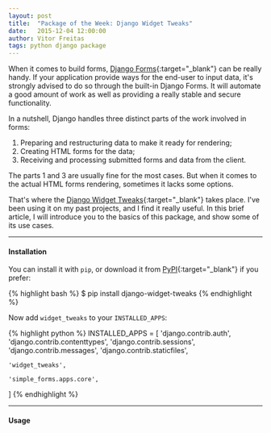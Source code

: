 ```yaml
---
layout: post
title:  "Package of the Week: Django Widget Tweaks"
date:   2015-12-04 12:00:00
author: Vitor Freitas
tags: python django package
---
```


When it comes to build forms, [Django Forms][django-forms]{:target="_blank"} can be really handy. If your application provide ways for the end-user to input data, it's strongly advised to do so through the built-in Django Forms. It will automate a good amount of work as well as providing a really stable and secure functionality.

In a nutshell, Django handles three distinct parts of the work involved in forms:

1. Preparing and restructuring data to make it ready for rendering;
2. Creating HTML forms for the data;
3. Receiving and processing submitted forms and data from the client.

The parts 1 and 3 are usually fine for the most cases. But when it comes to the actual HTML forms rendering, sometimes it lacks some options.

That's where the [Django Widget Tweaks][django-widget-tweaks]{:target="_blank"} takes place. I've been using it on my past projects, and I find it really useful. In this brief article, I will introduce you to the basics of this package, and show some of its use cases.


***

#### Installation

You can install it with `pip`, or download it from [PyPI][django-widget-tweaks]{:target="_blank"} if you prefer:

{% highlight bash %}
$ pip install django-widget-tweaks
{% endhighlight %}

Now add `widget_tweaks` to your `INSTALLED_APPS`:

{% highlight python %}
INSTALLED_APPS = [
    'django.contrib.auth',
    'django.contrib.contenttypes',
    'django.contrib.sessions',
    'django.contrib.messages',
    'django.contrib.staticfiles',

    'widget_tweaks',

    'simple_forms.apps.core',
]
{% endhighlight %}


****

#### Usage

[django-forms]: https://docs.djangoproject.com/en/1.9/topics/forms/
[django-widget-tweaks]: https://pypi.python.org/pypi/django-widget-tweaks